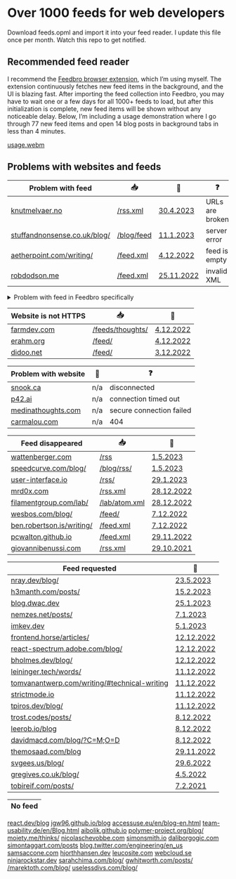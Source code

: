 # Over 1000 feeds for web developers

Download feeds.opml and import it into your feed reader. I update this file once per month. Watch this repo to get notified.

## Recommended feed reader

I recommend the [Feedbro browser extension](https://nodetics.com/feedbro/), which I’m using myself. The extension continuously fetches new feed items in the background, and the UI is blazing fast. After importing the feed collection into Feedbro, you may have to wait one or a few days for all 1000+ feeds to load, but after this initialization is complete, new feed items will be shown without any noticeable delay. Below, I’m including a usage demonstration where I go through 77 new feed items and open 14 blog posts in background tabs in less than 4 minutes.

[usage.webm](https://user-images.githubusercontent.com/716405/215263231-d1089951-fb0a-4539-90b2-b54f8bbe06e8.webm)

## Problems with websites and feeds

Problem with feed | 📥 | 💬 | ❓
-|-|-|-
[knutmelvaer.no](https://www.knutmelvaer.no/) | [/rss.xml](https://www.knutmelvaer.no/rss.xml) | [30.4.2023](https://twitter.com/simevidas/status/1652752225029042177) | URLs are broken
[stuffandnonsense.co.uk/blog/](https://stuffandnonsense.co.uk/blog/) | [/blog/feed](https://stuffandnonsense.co.uk/blog/feed) | [11.1.2023](https://mastodon.social/@simevidas/109669185308080021) | server error
[aetherpoint.com/writing/](https://www.aetherpoint.com/writing/) | [/feed.xml](https://www.aetherpoint.com/feed.xml) | [4.12.2022](https://mastodon.social/@simevidas/109457465962904832) | feed is empty
[robdodson.me](https://robdodson.me/) | [/feed.xml](https://robdodson.me/feed.xml) | [25.11.2022](https://mastodon.social/@simevidas/109402350486107411) | invalid XML

<details>
<summary>Problem with feed in Feedbro specifically</summary>

<p>The following feeds do not work in Feedbro, but may work in other feed readers.</p>

Problem in Feedbro | 📥 | 💬 | ❓
-|-|-|-
[developer.chrome.com](https://developer.chrome.com/) | [/feeds/all.xml](https://developer.chrome.com/feeds/all.xml) | [30.12.2022](https://github.com/GoogleChrome/developer.chrome.com/issues/4472) | issue with caching headers
[voorhoede.nl/en/blog/](https://www.voorhoede.nl/en/blog/) | [/blog/feed.json](https://www.voorhoede.nl/blog/feed.json) | n/a | JSON feed not supported
[guybedford.com](https://guybedford.com/) | [/feed.json](https://guybedford.com/feed.json) | n/a | JSON feed not supported
[addons.mozilla.org/blog/](https://addons.mozilla.org/blog/) | [/blog/feed.xml](https://addons.mozilla.org/blog/feed.xml) | [26.11.2022](https://www.reddit.com/r/firefox/comments/z4u4kb/feedbro_addon_cant_access_feed_of_firefox_addons/) | CORS error

</details>

Website is not HTTPS | 📥 | 💬
-|-|-
[farmdev.com](http://farmdev.com/) | [/feeds/thoughts/](http://farmdev.com/feeds/thoughts/) | [4.12.2022](https://mastodon.social/@simevidas/109456873257419744)
[erahm.org](http://www.erahm.org/) | [/feed/](http://www.erahm.org/feed/) | [4.12.2022](https://twitter.com/simevidas/status/1599202160524562432)
[didoo.net](http://www.didoo.net/) | [/feed/](http://www.didoo.net/feed/) | [3.12.2022](https://twitter.com/simevidas/status/1598828194924089346)

Problem with website | 💬 | ❓
-|-|-
[snook.ca](https://snook.ca/) | n/a | disconnected
[p42.ai](https://p42.ai/) | n/a | connection timed out
[medinathoughts.com](https://medinathoughts.com/) | n/a | secure connection failed
[carmalou.com](https://carmalou.com/) | n/a | 404

Feed disappeared | 📥 | 💬
-|-|-
[wattenberger.com](https://wattenberger.com/) | [/rss](https://wattenberger.com/rss) | [1.5.2023](https://twitter.com/simevidas/status/1653025445607092225)
[speedcurve.com/blog/](https://www.speedcurve.com/blog/) | [/blog/rss/](https://www.speedcurve.com/blog/rss/) | [1.5.2023](https://twitter.com/simevidas/status/1653023285355991043)
[user-interface.io](https://user-interface.io/) | [/rss/](https://user-interface.io/rss/) | [29.1.2023](https://twitter.com/simevidas/status/1619661726198435840)
[mrd0x.com](https://mrd0x.com/) | [/rss.xml](https://mrd0x.com/rss.xml) | [28.12.2022](https://twitter.com/simevidas/status/1608228297221046272)
[filamentgroup.com/lab/](https://www.filamentgroup.com/lab/) | [/lab/atom.xml](https://www.filamentgroup.com/lab/atom.xml) | [28.12.2022](https://twitter.com/simevidas/status/1607876034216579073)
[wesbos.com/blog/](https://wesbos.com/blog/) | [/feed/](http://wesbos.com/feed/) | [7.12.2022](https://github.com/wesbos/wesbos/issues/70#issuecomment-1341369901)
[ben.robertson.is/writing/](https://ben.robertson.is/writing/) | [/feed.xml](https://ben.robertson.is/feed.xml) | [7.12.2022](https://github.com/benrobertsonio/benrobertson.io/issues/65)
[pcwalton.github.io](https://pcwalton.github.io/) | [/feed.xml](https://pcwalton.github.io/feed.xml) | [29.11.2022](https://github.com/pcwalton/pcwalton.github.com/issues/6)
[giovannibenussi.com](https://www.giovannibenussi.com/) | [/rss.xml](https://www.giovannibenussi.com/rss.xml) | [29.10.2021](https://twitter.com/simevidas/status/1454144581684039689)

Feed requested | 💬
-|-
[nray.dev/blog/](https://www.nray.dev/blog/) | [23.5.2023](https://github.com/nicholasray/nray.dev/issues/3)
[h3manth.com/posts/](https://h3manth.com/posts/) | [15.2.2023](https://twitter.com/simevidas/status/1625759385690509312)
[blog.dwac.dev](https://blog.dwac.dev/) | [25.1.2023](https://mastodon.social/@simevidas/109749224237131369)
[nemzes.net/posts/](https://nemzes.net/posts/) | [7.1.2023](https://mastodon.social/@simevidas/109649862770330876)
[imkev.dev](https://imkev.dev/) | [5.1.2023](https://mastodon.social/@simevidas/109638313938258067)
[frontend.horse/articles/](https://frontend.horse/articles/) | [12.12.2022](https://twitter.com/simevidas/status/1602156649938124800)
[react-spectrum.adobe.com/blog/](https://react-spectrum.adobe.com/blog/) | [12.12.2022](https://twitter.com/simevidas/status/1602155142643695618)
[bholmes.dev/blog/](https://bholmes.dev/blog/) | [12.12.2022](https://twitter.com/simevidas/status/1602149251575947265)
[leininger.tech/words/](https://leininger.tech/words/) | [11.12.2022](https://twitter.com/simevidas/status/1601747628165042176)
[tomvanantwerp.com/writing/#technical-writing](https://tomvanantwerp.com/writing/#technical-writing) | [11.12.2022](https://github.com/tvanantwerp/tomvanantwerp.com/issues/88)
[strictmode.io](https://www.strictmode.io/) | [11.12.2022](https://twitter.com/simevidas/status/1601745034164174848)
[tpiros.dev/blog/](https://tpiros.dev/blog/) | [11.12.2022](https://twitter.com/simevidas/status/1601740434858213376)
[trost.codes/posts/](https://trost.codes/posts/) | [8.12.2022](https://twitter.com/simevidas/status/1600981003388219392)
[leerob.io/blog](https://leerob.io/blog) | [8.12.2022](https://twitter.com/simevidas/status/1600700426420391937)
[davidmacd.com/blog/?C=M;O=D](https://www.davidmacd.com/blog/?C=M;O=D) | [8.12.2022](https://twitter.com/simevidas/status/1600697135367786497)
[themosaad.com/blog](https://www.themosaad.com/blog) | [29.11.2022](https://news.ycombinator.com/item?id=33789426)
[svgees.us/blog/](https://svgees.us/blog/) | [29.6.2022](https://github.com/svgeesus/svgeesus.github.io/issues/12)
[gregives.co.uk/blog/](https://gregives.co.uk/blog/) | [4.5.2022](https://gregives.co.uk/guestbook/)
[tobireif.com/posts/](https://tobireif.com/posts/) | [7.2.2021](https://twitter.com/simevidas/status/1358289331291643908)

| No feed |
|-|
[react.dev/blog](https://react.dev/blog)
[jgw96.github.io/blog](https://jgw96.github.io/blog/)
[accessuse.eu/en/blog-en.html](https://accessuse.eu/en/blog-en.html)
[team-usability.de/en/Blog.html](https://team-usability.de/en/Blog.html)
[aibolik.github.io](https://aibolik.github.io/)
[polymer-project.org/blog/](https://www.polymer-project.org/blog/)
[moiety.me/thinks/](https://moiety.me/thinks/)
[nicolaschevobbe.com](https://nicolaschevobbe.com/)
[simonsmith.io](https://simonsmith.io/)
[daliborgogic.com](https://daliborgogic.com/)
[simontaggart.com/posts](https://www.simontaggart.com/posts)
[blog.twitter.com/engineering/en_us](https://blog.twitter.com/engineering/en_us)
[samsaccone.com](https://samsaccone.com/)
[hjorthhansen.dev](https://www.hjorthhansen.dev/)
[leucosite.com](https://leucosite.com/)
[webcloud.se](https://webcloud.se/)
[ninjarockstar.dev](https://ninjarockstar.dev/)
[sarahchima.com/blog/](https://sarahchima.com/blog/)
[gwhitworth.com/posts/](https://www.gwhitworth.com/posts/)
[/marektoth.com/blog/](https://marektoth.com/blog/)
[uselessdivs.com/blog/](https://uselessdivs.com/blog/)

